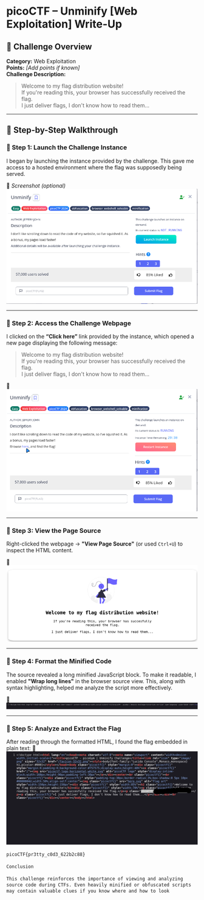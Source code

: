 # picoCTF – Unminify [Web Exploitation] Write-Up

## 🧠 Challenge Overview

**Category:** Web Exploitation  
**Points:** _[Add points if known]_  
**Challenge Description:**

> Welcome to my flag distribution website!  
> If you're reading this, your browser has successfully received the flag.  
> I just deliver flags, I don't know how to read them...

---

## 🧩 Step-by-Step Walkthrough

### 🔹 Step 1: Launch the Challenge Instance

I began by launching the instance provided by the challenge. This gave me access to a hosted environment where the flag was supposedly being served.

📸 _Screenshot (optional)_  
![Launch Instance](images/11.png)

---

### 🔹 Step 2: Access the Challenge Webpage

I clicked on the **“Click here”** link provided by the instance, which opened a new page displaying the following message:

> Welcome to my flag distribution website!  
> If you're reading this, your browser has successfully received the flag.  
> I just deliver flags, I don't know how to read them...

📸  
![Challenge Message](images/22.png)

---

### 🔹 Step 3: View the Page Source

Right-clicked the webpage → **"View Page Source"** (or used `Ctrl+U`) to inspect the HTML content.

📸  
![View Source](images/33.png)

---

### 🔹 Step 4: Format the Minified Code

The source revealed a long minified JavaScript block. To make it readable, I enabled **"Wrap long lines"** in the browser source view. This, along with syntax highlighting, helped me analyze the script more effectively.

📸  
![Wrapped Code](images/44.png)

---

### 🔹 Step 5: Analyze and Extract the Flag

After reading through the formatted HTML, I found the flag embedded in plain text:
📸  
![formated Code](images/55.png)

```text
picoCTF{pr3tty_c0d3_622b2c88}

Conclusion

This challenge reinforces the importance of viewing and analyzing source code during CTFs. Even heavily minified or obfuscated scripts may contain valuable clues if you know where and how to look
```
